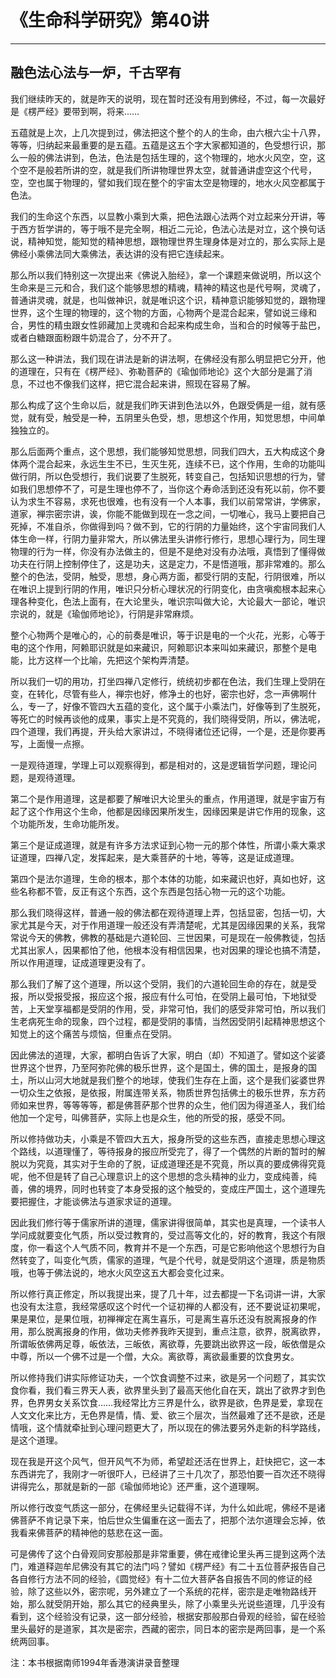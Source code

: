 # 《生命科学研究》第40讲

------

## 融色法心法与一炉，千古罕有

我们继续昨天的，就是昨天的说明，现在暂时还没有用到佛经，不过，每一次最好是《楞严经》要带到啊，将来……

五蕴就是上次，上几次提到过，佛法把这个整个的人的生命，由六根六尘十八界，等等，归纳起来最重要的是五蕴。五蕴是这五个字大家都知道的，色受想行识，那么一般的佛法讲到，色法，色法是包括生理的，这个物理的，地水火风空，空，这个空不是般若所讲的空，就是我们所讲物理世界太空，就普通讲虚空这个代号，空，空也属于物理的，譬如我们现在整个的宇宙太空是物理的，地水火风空都属于色法。

我们的生命这个东西，以显教小乘到大乘，把色法跟心法两个对立起来分开讲，等于西方哲学讲的，等于哦不是完全啊，相近二元论，色法心法是对立，这个换句话说，精神知觉，能知觉的精神思想，跟物理世界生理身体是对立的，那么实际上是佛经小乘佛法同大乘佛法，表达讲的没有把它连续起来。

那么所以我们特别这一次提出来《佛说入胎经》，拿一个课题来做说明，所以这个生命来是三元和合，我们这个能够思想的精魂，精神的精这也是代号啊，灵魂了，普通讲灵魂，就是，也叫做神识，就是唯识这个识，精神意识能够知觉的，跟物理世界，这个生理的物理的，这个物的方面，心物两个是混合起来，譬如说三缘和合，男性的精虫跟女性卵藏加上灵魂和合起来构成生命，当和合的时候等于盐巴，或者白糖跟面粉跟牛奶混合了，分不开了。

那么这一种讲法，我们现在讲法是新的讲法啊，在佛经没有那么明显把它分开，他的道理在，只有在《楞严经》、弥勒菩萨的《瑜伽师地论》这个大部分是漏了消息，不过也不像我们这样，把它混合起来讲，照现在容易了解。

那么构成了这个生命以后，就是我们昨天讲到色法以外，色跟受俩是一组，就有感觉，就有受，触受是一种，五阴里头色受，想，思想这个作用，知觉思想，中间单独独立的。

那么后面两个重点，这个思想，我们能够知觉思想，同我们四大，五大构成这个身体两个混合起来，永远生生不已，生灭生死，连续不已，这个作用，生命的功能叫做行阴，所以色受想行，我们说要了生脱死，转变自己，包括知识思想的行为，譬如我们思想停不了，可是生理也停不了，当你这个寿命活到还没有死以前，你不要认为求生不容易，求死也很难，也有没有一个人本事，我们以前常常讲，学佛家，道家，禅宗密宗讲，诶，你能不能做到现在一念之间，一切唯心，我马上要把自己死掉，不准自杀，你做得到吗？做不到，它的行阴的力量始终，这个宇宙同我们人体生命一样，行阴力量非常大，所以佛法里头讲修行修行，思想心理行为，同生理物理的行为一样，你没有办法做主的，但是不是绝对没有办法哦，真悟到了懂得做功夫在行阴上控制停住了，这是功夫，这是定力，不是悟道哦，那非常难的。那么整个的色法，受阴，触受，思想，身心两方面，都受行阴的支配，行阴很难，所以在唯识上提到行阴的作用，唯识只分析心理状况的行阴变化，由贪嗔痴根本起来心理各种变化，色法上面有，在大论里头，唯识宗叫做大论，大论最大一部论，唯识宗说的，就是《瑜伽师地论》，行阴是非常麻烦。

整个心物两个是唯心的，心的前奏是唯识，等于识是电的一个火花，光影，心等于电的这个作用，阿赖耶识就是如来藏识，阿赖耶识本来叫如来藏识，那整个是电能，比方这样一个比喻，先把这个架构弄清楚。

所以我们一切的用功，打坐四禅八定修行，统统初步都在色法，我们生理上受阴在变，在转化，尽管有些人，禅宗也好，修净土的也好，密宗也好，念一声佛啊什么，专一了，好像不管四大五蕴的变化，这个属于小乘法门，好像等到了生脱死，等死亡的时候再谈他的成果，事实上是不究竟的，我们晓得受阴，所以，佛法呢，四个道理，我们再提，开头给大家讲过，不晓得诸位还记得，一个是，还是你要再写，上面慢一点擦。

一是观待道理，学理上可以观察得到，都是相对的，这是逻辑哲学问题，理论问题，是观待道理。

第二个是作用道理，这是都要了解唯识大论里头的重点，作用道理，就是宇宙万有起了这个作用这个生命，他都是因缘因果所发生，因缘因果是讲它作用的现象，这个功能所发，生命功能所发。

第三个是证成道理，就是有许多方法求证到心物一元的那个体性，所谓小乘大乘求证道理，四禅八定，发挥起来，是大乘菩萨的十地，等等，这是证成道理。

第四个是法尔道理，生命的根本，那个本体的功能，如来藏识也好，真如也好，这些名称都不管，反正有这个东西，这个东西是包括心物一元的这个功能。

那么我们晓得这样，普通一般的佛法都在观待道理上弄，包括显密，包括一切，大家尤其是今天，对于作用道理一般还没有弄清楚呢，尤其是因缘因果的关系，我常常说今天的佛教，佛教的基础是六道轮回、三世因果，可是现在一般佛教徒，包括尤其出家人，因果都怕了他，他根本没有相信因果，也对因果的理论也搞不清楚，所以作用道理，证成道理更没有了。

那么我们了解了这个道理，所以这个受阴，我们的六道轮回生命的存在，就是受报，所以受报受报，报应这个报，报应有什么可怕，在受阴上最可怕，下地狱受苦，上天堂享福都是受阴的作用，受，非常可怕，我们的感受非常可怕，所以我们生老病死生命的现象，四个过程，都是受阴的事情，当然因受阴引起精神思想这个知觉上的这个痛苦与烦恼，但重点在受阴。

因此佛法的道理，大家，都明白告诉了大家，明白（却）不知道了。譬如这个娑婆世界这个世界，乃至阿弥陀佛的极乐世界，这个是国土，佛的国土，是报身的国土，所以山河大地就是我们整个的地球，使我们生存在上面，这个是我们娑婆世界一切众生之依报，是依报，附属连带关系，物质世界包括佛土的极乐世界，东方药师如来世界，等等等等，都是佛菩萨那个世界的众生，他们因为得道圣人，我们给他加一个定号，叫佛菩萨，实际上也是众生，他的所受的报，感受不同。

所以修持做功夫，小乘是不管四大五大，报身所受的这些东西，直接走思想心理这个路线，以道理懂了，等待报身的报应所受完了，得了一个偶然的片断的暂时的解脱以为究竟，其实对于生命的了脱，证成道理还是不究竟，所以真的要成佛得究竟呢，他不但是转了自己心理意识上的这个思想的念头精神的业力，变成纯善，纯善，佛的境界，同时也转变了本身受报的这个触受的，变成庄严国土，这个道理先要把握住，才能谈佛法与道家求证的道理。

因此我们修行等于儒家所讲的道理，儒家讲得很简单，其实也是真理，一个读书人学问成就要变化气质，所以受过教育的，受过高等文化的，好的教育，我这个有限度，你一看这个人气质不同，教育并不是一个东西，可是它影响他这个思想行为自然转变了，叫变化气质，儒家的道理，气是个代号，就是受阴这个道理，质是物质哦，也等于佛法说的，地水火风空这五大都会变化过来。

所以修行真正修定，所以我提出来，提了几十年，过去都提一下名词讲一讲，大家也没有太注意，我经常感叹这个时代一个证初禅的人都没有，还不要说证初果呢，果是果位，是果位哦，初禅禅定在离生喜乐，可是离生喜乐还没有脱离报身的作用，那么脱离报身的作用，做功夫修养我昨天提到，重点注意，欲界，脱离欲界，所谓皈依佛两足尊，皈依法，三皈依，离欲尊，先要跳出欲界这一段，皈依僧是众中尊，所以一个佛不过是一个僧，大众。离欲尊，离欲最重要的饮食男女。

所以修持我们讲实际修证功夫，一个饮食调整不过来，欲是另一个问题了，其实饮食你看，我们看三界天人表，欲界里头到了最高天他化自在天，跳出了欲界才到色界，色界男女关系饮食……我经常比方三界是什么，欲界是欲，色界是爱，拿现在人文文化来比方，无色界是情，情、爱、欲三个层次，当然最难了还不是欲，还是情哦，这个情就牵扯到心理问题更大了，所以现在的佛法要另外走新的科学路线，是这个道理。

现在我是开这个风气，但开风气不为师，希望趁还活在世界上，赶快把它，这一本东西讲完了，我刚才一听很吓人，已经讲了三十几次了，那恐怕要一百次还不晓得讲得完么，那就是新的一部《瑜伽师地论》还严重，这个道理啊。

所以修行改变气质这一部分，在佛经里头记载得不详，为什么如此呢，佛经不是诸佛菩萨不肯记录下来，怕后世众生偏重在这一面去了，把那个法尔道理会忘掉，依我看来佛菩萨的精神他的慈悲在这一面。

可是佛传了这个白骨观同安那般那是非常重要，佛在戒律论里头再三提到这两个法门，难道释迦牟尼佛没有其它的法门吗？譬如《楞严经》有二十五位菩萨报告自己各自修行方法不同的经验，《圆觉经》有十二位大菩萨各自报告不同的修证的经验，除了这些以外，密宗呢，另外建立了一个系统的花样，密宗是走唯物路线开始，那么就受阴开始，那么其它的经典里头，除了小乘里头光说些道理，几乎没有看到，这个经验没有记录，这一部分经验，根据安那般那白骨观的经验，留在经验里头最好的是道家，其次是密宗，西藏的密宗，同日本的密宗是两回事，是一个系统两回事。

注：本书根据南师1994年香港演讲录音整理

